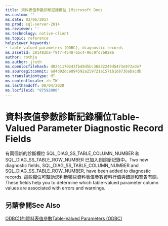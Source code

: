 ```yaml
---
title: 資料表值參數診斷記錄欄位 |Microsoft Docs
ms.custom: ''
ms.date: 03/06/2017
ms.prod: sql-server-2014
ms.reviewer: ''
ms.technology: native-client
ms.topic: reference
helpviewer_keywords:
- table-valued parameters (ODBC), diagnostic records
ms.assetid: 281482ba-f9f7-4548-b5c4-96c9fd7b0286
author: rothja
ms.author: jroth
ms.openlocfilehash: d0241170243fbd8d5bc36832249d5473e972ade7
ms.sourcegitcommit: ad4d92dce894592a259721a1571b1d8736abacdb
ms.translationtype: MT
ms.contentlocale: zh-TW
ms.lasthandoff: 08/04/2020
ms.locfileid: "87592000"
---
```

# <a name="table-valued-parameter-diagnostic-record-fields"></a><span data-ttu-id="a25d4-102">資料表值參數診斷記錄欄位</span><span class="sxs-lookup"><span data-stu-id="a25d4-102">Table-Valued Parameter Diagnostic Record Fields</span></span>
  <span data-ttu-id="a25d4-103">有兩個新的診斷欄位 SQL_DIAG_SS_TABLE_COLUMN_NUMBER 和 SQL_DIAG_SS_TABLE_ROW_NUMBER 已加入到診斷記錄中。</span><span class="sxs-lookup"><span data-stu-id="a25d4-103">Two new diagnostic fields, SQL_DIAG_SS_TABLE_COLUMN_NUMBER and SQL_DIAG_SS_TABLE_ROW_NUMBER, have been added to diagnostic records.</span></span> <span data-ttu-id="a25d4-104">這些欄位可幫助您判斷哪些資料表值參數資料行值與錯誤和警告有關。</span><span class="sxs-lookup"><span data-stu-id="a25d4-104">These fields help you to determine which table-valued parameter column values are associated with errors and warnings.</span></span>  
  
## <a name="see-also"></a><span data-ttu-id="a25d4-105">另請參閱</span><span class="sxs-lookup"><span data-stu-id="a25d4-105">See Also</span></span>  
 [<span data-ttu-id="a25d4-106">ODBC&#41;&#40;的資料表值參數</span><span class="sxs-lookup"><span data-stu-id="a25d4-106">Table-Valued Parameters &#40;ODBC&#41;</span></span>](table-valued-parameters-odbc.md)  
  
  
